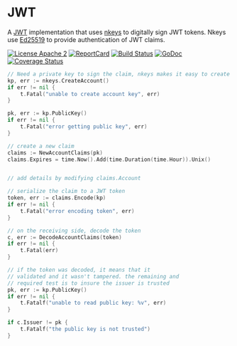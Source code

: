 # JWT
A [JWT](https://jwt.io/) implementation that uses [nkeys](https://github.com/nats-io/nkeys) to digitally sign JWT tokens.
Nkeys use [Ed25519](https://ed25519.cr.yp.to/) to provide authentication of JWT claims.


[![License Apache 2](https://img.shields.io/badge/License-Apache2-blue.svg)](https://www.apache.org/licenses/LICENSE-2.0)
[![ReportCard](https://goreportcard.com/badge/github.com/nats-io/jwt)](https://goreportcard.com/report/nats-io/jwt)
[![Build Status](https://travis-ci.com/nats-io/jwt.svg?branch=master)](https://travis-ci.com/github/nats-io/jwt)
[![GoDoc](https://godoc.org/github.com/nats-io/jwt?status.png)](https://godoc.org/github.com/nats-io/jwt)
[![Coverage Status](https://coveralls.io/repos/github/nats-io/jwt/badge.svg?branch=main)](https://coveralls.io/github/nats-io/jwt?branch=main)
```go
// Need a private key to sign the claim, nkeys makes it easy to create
kp, err := nkeys.CreateAccount()
if err != nil {
    t.Fatal("unable to create account key", err)
}

pk, err := kp.PublicKey()
if err != nil {
	t.Fatal("error getting public key", err)
}

// create a new claim
claims := NewAccountClaims(pk)
claims.Expires = time.Now().Add(time.Duration(time.Hour)).Unix()


// add details by modifying claims.Account

// serialize the claim to a JWT token
token, err := claims.Encode(kp)
if err != nil {
    t.Fatal("error encoding token", err)
}

// on the receiving side, decode the token
c, err := DecodeAccountClaims(token)
if err != nil {
    t.Fatal(err)
}

// if the token was decoded, it means that it
// validated and it wasn't tampered. the remaining and
// required test is to insure the issuer is trusted
pk, err := kp.PublicKey()
if err != nil {
    t.Fatalf("unable to read public key: %v", err)
}

if c.Issuer != pk {
    t.Fatalf("the public key is not trusted")
}
```